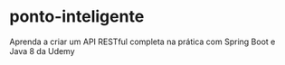 # ponto-inteligente
Aprenda a criar um API RESTful completa na prática com Spring Boot e Java 8 da Udemy
